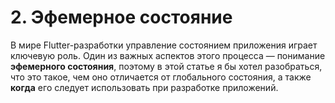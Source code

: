 # 2. Эфемерное состояние #

В мире Flutter-разработки управление состоянием приложения играет ключевую роль. Один из важных аспектов этого процесса — понимание __эфемерного состояния__, поэтому в этой статье я бы хотел разобраться, что это такое, чем оно отличается от глобального состояния, а также __когда__ его следует использовать при разработке приложений.

